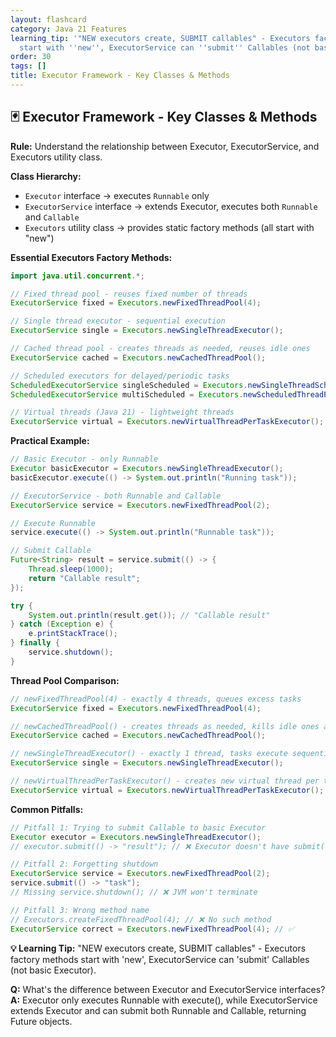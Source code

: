```yaml
---
layout: flashcard
category: Java 21 Features
learning_tip: '"NEW executors create, SUBMIT callables" - Executors factory methods
  start with ''new'', ExecutorService can ''submit'' Callables (not basic Executor).'
order: 30
tags: []
title: Executor Framework - Key Classes & Methods
---
```


## 🃏 Executor Framework - Key Classes & Methods

**Rule:** Understand the relationship between Executor, ExecutorService, and Executors utility class.

**Class Hierarchy:**
* `Executor` interface → executes `Runnable` only
* `ExecutorService` interface → extends Executor, executes both `Runnable` and `Callable`
* `Executors` utility class → provides static factory methods (all start with "new")

**Essential Executors Factory Methods:**

```java
import java.util.concurrent.*;

// Fixed thread pool - reuses fixed number of threads
ExecutorService fixed = Executors.newFixedThreadPool(4);

// Single thread executor - sequential execution
ExecutorService single = Executors.newSingleThreadExecutor();

// Cached thread pool - creates threads as needed, reuses idle ones
ExecutorService cached = Executors.newCachedThreadPool();

// Scheduled executors for delayed/periodic tasks
ScheduledExecutorService singleScheduled = Executors.newSingleThreadScheduledExecutor();
ScheduledExecutorService multiScheduled = Executors.newScheduledThreadPool(3);

// Virtual threads (Java 21) - lightweight threads
ExecutorService virtual = Executors.newVirtualThreadPerTaskExecutor();
```

**Practical Example:**

```java
// Basic Executor - only Runnable
Executor basicExecutor = Executors.newSingleThreadExecutor();
basicExecutor.execute(() -> System.out.println("Running task"));

// ExecutorService - both Runnable and Callable
ExecutorService service = Executors.newFixedThreadPool(2);

// Execute Runnable
service.execute(() -> System.out.println("Runnable task"));

// Submit Callable
Future<String> result = service.submit(() -> {
    Thread.sleep(1000);
    return "Callable result";
});

try {
    System.out.println(result.get()); // "Callable result"
} catch (Exception e) {
    e.printStackTrace();
} finally {
    service.shutdown();
}
```

**Thread Pool Comparison:**

```java
// newFixedThreadPool(4) - exactly 4 threads, queues excess tasks
ExecutorService fixed = Executors.newFixedThreadPool(4);

// newCachedThreadPool() - creates threads as needed, kills idle ones after 60s
ExecutorService cached = Executors.newCachedThreadPool();

// newSingleThreadExecutor() - exactly 1 thread, tasks execute sequentially
ExecutorService single = Executors.newSingleThreadExecutor();

// newVirtualThreadPerTaskExecutor() - creates new virtual thread per task
ExecutorService virtual = Executors.newVirtualThreadPerTaskExecutor();
```

**Common Pitfalls:**

```java
// Pitfall 1: Trying to submit Callable to basic Executor
Executor executor = Executors.newSingleThreadExecutor();
// executor.submit(() -> "result"); // ❌ Executor doesn't have submit()

// Pitfall 2: Forgetting shutdown
ExecutorService service = Executors.newFixedThreadPool(2);
service.submit(() -> "task");
// Missing service.shutdown(); // ❌ JVM won't terminate

// Pitfall 3: Wrong method name
// Executors.createFixedThreadPool(4); // ❌ No such method
ExecutorService correct = Executors.newFixedThreadPool(4); // ✅
```

**💡 Learning Tip:** "NEW executors create, SUBMIT callables" - Executors factory methods start with 'new', ExecutorService can 'submit' Callables (not basic Executor).

**Q:** What's the difference between Executor and ExecutorService interfaces?  
**A:** Executor only executes Runnable with execute(), while ExecutorService extends Executor and can submit both Runnable and Callable, returning Future objects.